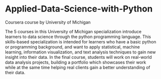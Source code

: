 # Applied-Data-Science-with-Python
Coursera course by University of Michigan

The 5 courses in this University of Michigan specialization
introduce learners to data science through the python
programming language. This skills-based specialization is
intended for learners who have a basic python or programming
background, and want to apply statistical, machine learning,
information visualization, and text analysis techniques to gain new
insight into their data. In the final course, students will work on
real-world data analysis projects, building a portfolio which
showcases their work while at the same time helping real clients
gain a better understanding of their data.
